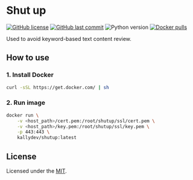 # Shut up

[![GitHub license](https://img.shields.io/github/license/kallydev/shutup?style=flat-square)](LICENSE)
[![GitHub last commit](https://img.shields.io/github/last-commit/kallydev/shutup?style=flat-square)](https://github.com/kallydev/shutup/commits/master)
![Python version](https://img.shields.io/github/pipenv/locked/python-version/kallydev/shutup?style=flat-square&logo=python&logoColor=fff)
[![Docker pulls](https://img.shields.io/docker/pulls/kallydev/shutup?style=flat-square&logo=docker&logoColor=fff)](https://hub.docker.com/r/kallydev/shutup)

Used to avoid keyword-based text content review.

## How to use

### 1. Install Docker

```bash
curl -sSL https://get.docker.com/ | sh
```

### 2. Run image

```bash
docker run \
    -v <host_path>/cert.pem:/root/shutup/ssl/cert.pem \
    -v <host_path>/key.pem:/root/shutup/ssl/key.pem \
    -p 443:443 \
    kallydev/shutup:latest
```

## License

Licensed under the [MIT](LICENSE).
